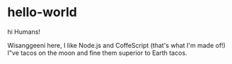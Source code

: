 # hello-world

hi Humans!

Wisanggeeni here, I like Node.js and CoffeScript (that's what I'm made of!)
I"ve tacos on the moon and fine them superior to Earth tacos.
